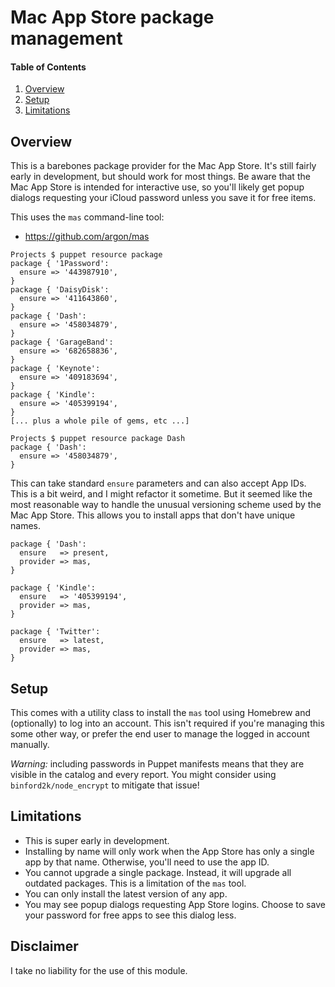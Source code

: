 # Mac App Store package management

#### Table of Contents

1. [Overview](#overview)
1. [Setup](#setup)
1. [Limitations](#limitations)

## Overview

This is a barebones package provider for the Mac App Store. It's still fairly
early in development, but should work for most things. Be aware that the Mac
App Store is intended for interactive use, so you'll likely get popup dialogs
requesting your iCloud password unless you save it for free items.

This uses the `mas` command-line tool:

* https://github.com/argon/mas

```
Projects $ puppet resource package
package { '1Password':
  ensure => '443987910',
}
package { 'DaisyDisk':
  ensure => '411643860',
}
package { 'Dash':
  ensure => '458034879',
}
package { 'GarageBand':
  ensure => '682658836',
}
package { 'Keynote':
  ensure => '409183694',
}
package { 'Kindle':
  ensure => '405399194',
}
[... plus a whole pile of gems, etc ...]

Projects $ puppet resource package Dash
package { 'Dash':
  ensure => '458034879',
}
```

This can take standard `ensure` parameters and can also accept App IDs. This is
a bit weird, and I might refactor it sometime. But it seemed like the most
reasonable way to handle the unusual versioning scheme used by the Mac App Store.
This allows you to install apps that don't have unique names.

``` Puppet
package { 'Dash':
  ensure   => present,
  provider => mas,
}

package { 'Kindle':
  ensure   => '405399194',
  provider => mas,
}

package { 'Twitter':
  ensure   => latest,
  provider => mas,
}

```

## Setup

This comes with a utility class to install the `mas` tool using Homebrew and
(optionally) to log into an account. This isn't required if you're managing this
some other way, or prefer the end user to manage the logged in account manually.

*Warning:* including passwords in Puppet manifests means that they are visible in
the catalog and every report. You might consider using `binford2k/node_encrypt`
to mitigate that issue!

## Limitations

* This is super early in development.
* Installing by name will only work when the App Store has only a single app by
  that name. Otherwise, you'll need to use the app ID.
* You cannot upgrade a single package. Instead, it will upgrade all outdated
  packages. This is a limitation of the `mas` tool.
* You can only install the latest version of any app.
* You may see popup dialogs requesting App Store logins. Choose to save your
  password for free apps to see this dialog less.

## Disclaimer

I take no liability for the use of this module.
